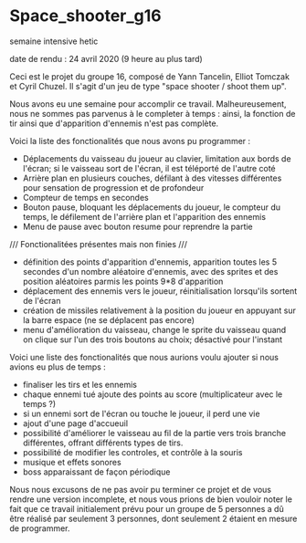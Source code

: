 # Space_shooter_g16
semaine intensive hetic

date de rendu : 24 avril 2020 (9 heure au plus tard)

Ceci est le projet du groupe 16, composé de Yann Tancelin, Elliot Tomczak et Cyril Chuzel.
Il s'agit d'un jeu de type "space shooter / shoot them up".

Nous avons eu une semaine pour accomplir ce travail.
Malheureusement, nous ne sommes pas parvenus à le completer à temps :
ainsi, la fonction de tir ainsi que d'apparition d'ennemis n'est pas complète.

Voici la liste des fonctionalités que nous avons pu programmer :
- Déplacements du vaisseau du joueur au clavier, limitation aux bords de l'écran; 
  si le vaisseau sort de l'écran, il est téléporté de l'autre coté
- Arrière plan en plusieurs couches, défilant à des vitesses différentes pour sensation de progression et de profondeur
- Compteur de temps en secondes
- Bouton pause, bloquant les déplacements du joueur, le compteur du temps, le défilement de l'arrière plan et l'apparition des ennemis
- Menu de pause avec bouton resume pour reprendre la partie

/// Fonctionalitées présentes mais non finies ///

- définition des points d'apparition d'ennemis, apparition toutes les 5 secondes d'un nombre aléatoire d'ennemis,
  avec des sprites et des position aléatoires parmis les points 9*8 d'apparition
- déplacement des ennemis vers le joueur, réinitialisation lorsqu'ils sortent de l'écran
- création de missiles relativement à la position du joueur en appuyant sur la barre espace (ne se déplacent pas encore)
- menu d'amélioration du vaisseau, change le sprite du vaisseau quand on clique sur l'un des trois boutons au choix;
  désactivé pour l'instant

Voici une liste des fonctionalités que nous aurions voulu ajouter si nous avions eu plus de temps :
- finaliser les tirs et les ennemis
- chaque ennemi tué ajoute des points au score (multiplicateur avec le temps ?)
- si un ennemi sort de l'écran ou touche le joueur, il perd une vie
- ajout d'une page d'accueuil
- possibilité d'améliorer le vaisseau au fil de la partie vers trois branche différentes, offrant différents types de tirs.
- possibilité de modifier les controles, et contrôle à la souris
- musique et effets sonores
- boss apparaissant de façon périodique

Nous nous excusons de ne pas avoir pu terminer ce projet et de vous rendre une version incomplete, 
et nous vous prions de bien vouloir noter le fait que ce travail initialement prévu pour un groupe de 5 personnes
a dû être réalisé par seulement 3 personnes, dont seulement 2 étaient en mesure de programmer.
